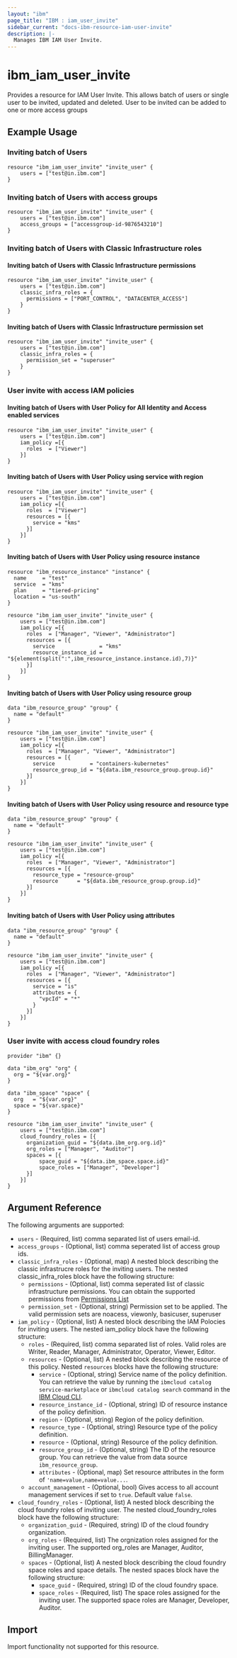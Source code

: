 ```yaml
---
layout: "ibm"
page_title: "IBM : iam_user_invite"
sidebar_current: "docs-ibm-resource-iam-user-invite"
description: |-
  Manages IBM IAM User Invite.
---
```


# ibm\_iam_user_invite

Provides a resource for IAM User Invite. This allows batch of users or single user to be invited, updated and deleted. User to be invited can be added to one or more access groups

## Example Usage

### Inviting batch of Users

```hcl
resource "ibm_iam_user_invite" "invite_user" {
    users = ["test@in.ibm.com"]
}

```

### Inviting batch of Users with access groups

```hcl
resource "ibm_iam_user_invite" "invite_user" {
    users = ["test@in.ibm.com"]
    access_groups = ["accessgroup-id-9876543210"]
}

```

### Inviting batch of Users with Classic Infrastructure roles

#### Inviting batch of Users with Classic Infrastructure permissions

```hcl
resource "ibm_iam_user_invite" "invite_user" {
    users = ["test@in.ibm.com"]
    classic_infra_roles = {
      permissions = ["PORT_CONTROL", "DATACENTER_ACCESS"]
    }
}

```

#### Inviting batch of Users with Classic Infrastructure permission set

```hcl
resource "ibm_iam_user_invite" "invite_user" {
    users = ["test@in.ibm.com"]
    classic_infra_roles = {
      permission_set = "superuser"
    }
}

```


### User invite with access IAM policies

#### Inviting batch of Users with User Policy for All Identity and Access enabled services

```hcl
resource "ibm_iam_user_invite" "invite_user" {
    users = ["test@in.ibm.com"]
    iam_policy =[{
      roles  = ["Viewer"]
    }]
}

```

#### Inviting batch of Users with User Policy using service with region

```hcl
resource "ibm_iam_user_invite" "invite_user" {
    users = ["test@in.ibm.com"]
    iam_policy =[{
      roles  = ["Viewer"]
      resources = [{
        service = "kms"
      }]
    }]
}

```

#### Inviting batch of Users with User Policy using resource instance

```hcl
resource "ibm_resource_instance" "instance" {
  name     = "test"
  service  = "kms"
  plan     = "tiered-pricing"
  location = "us-south"
}

resource "ibm_iam_user_invite" "invite_user" {
    users = ["test@in.ibm.com"]
    iam_policy =[{
      roles  = ["Manager", "Viewer", "Administrator"]
      resources = [{
        service              = "kms"
        resource_instance_id = "${element(split(":",ibm_resource_instance.instance.id),7)}"
      }]
    }]
}

```

#### Inviting batch of Users with User Policy using resource group

```hcl
data "ibm_resource_group" "group" {
  name = "default"
}

resource "ibm_iam_user_invite" "invite_user" {
    users = ["test@in.ibm.com"]
    iam_policy =[{
      roles  = ["Manager", "Viewer", "Administrator"]
      resources = [{
        service           = "containers-kubernetes"
        resource_group_id = "${data.ibm_resource_group.group.id}"
      }]
    }]
}

```

#### Inviting batch of Users with User Policy using resource and resource type

```hcl
data "ibm_resource_group" "group" {
  name = "default"
}

resource "ibm_iam_user_invite" "invite_user" {
    users = ["test@in.ibm.com"]
    iam_policy =[{
      roles  = ["Manager", "Viewer", "Administrator"]
      resources = [{
        resource_type = "resource-group"
        resource      = "${data.ibm_resource_group.group.id}"
      }]
    }]
}

```

#### Inviting batch of Users with User Policy using attributes

```hcl
data "ibm_resource_group" "group" {
  name = "default"
}

resource "ibm_iam_user_invite" "invite_user" {
    users = ["test@in.ibm.com"]
    iam_policy =[{
      roles  = ["Manager", "Viewer", "Administrator"]
      resources = [{
        service = "is"
        attributes = {
          "vpcId" = "*"
        }
      }]
    }]
}

```

### User invite with access cloud foundry roles

```
provider "ibm" {}

data "ibm_org" "org" {
  org = "${var.org}"
}

data "ibm_space" "space" {
  org   = "${var.org}"
  space = "${var.space}"
}

resource "ibm_iam_user_invite" "invite_user" {
    users = ["test@in.ibm.com"]
    cloud_foundry_roles = [{
      organization_guid = "${data.ibm_org.org.id}"
      org_roles = ["Manager", "Auditor"]
      spaces = [{
          space_guid = "${data.ibm_space.space.id}"
          space_roles = ["Manager", "Developer"]
      }]
    }]
}

```


## Argument Reference

The following arguments are supported:

* `users` - (Required, list) comma separated list of users email-id. 
* `access_groups` - (Optional, list) comma seperated list of access group ids.
* `classic_infra_roles` - (Optional, map) A nested block describing the classic infrastrucre roles for the inviting users. The nested classic_infra_roles block have the following structure:
  * `permissions` - (Optional, list) comma seperated list of classic infrastructure permissions. You can obtain the supported permissions from [Permissions List](https://sldn.softlayer.com/article/permission-enforcement-softlayer-api)
  * `permission_set` - (Optional, string) Permission set to be applied. The valid permission sets are noacess, viewonly, basicuser, superuser
* `iam_policy` - (Optional, list) A nested block describing the IAM Polocies for inviting users. The nested iam_policy block have the following structure:
  * `roles` - (Required, list) comma separated list of roles. Valid roles are Writer, Reader, Manager, Administrator, Operator, Viewer, Editor.
  * `resources` - (Optional, list) A nested block describing the resource of this policy.
Nested `resources` blocks have the following structure:
    * `service` - (Optional, string) Service name of the policy definition.  You can retrieve the value by running the `ibmcloud catalog service-marketplace` or `ibmcloud catalog search` command in the [IBM Cloud CLI](https://cloud.ibm.com/docs/cli?topic=cloud-cli-getting-started).
    * `resource_instance_id` - (Optional, string) ID of resource instance of the policy definition.
    * `region` - (Optional, string) Region of the policy definition.
    * `resource_type` - (Optional, string) Resource type of the policy definition.
    * `resource` - (Optional, string) Resource of the policy definition.
    * `resource_group_id` - (Optional, string) The ID of the resource group. You can retrieve the value from data source `ibm_resource_group`. 
    * `attributes` - (Optional, map) Set resource attributes in the form of `'name=value,name=value...`.
  * `account_management` - (Optional, bool) Gives access to all account management services if set to `true`. Default value `false`.
* `cloud_foundry_roles` - (Optional, list) A nested block describing the cloud foundry roles of inviting user. The nested cloud_foundry_roles block have the following structure:
  * `organization_guid` - (Required, string) ID of the cloud foundry organization.
  * `org_roles` - (Required, list) The orgnization roles assigned for the inviting user. The supported org_roles are Manager, Auditor, BillingManager.
  * `spaces` - (Optional, list) A nested block describing the cloud foundry space roles and space details. The nested spaces block have the following structure:
    * `space_guid` - (Required, string) ID of the cloud foundry space.
    * `space_roles` - (Required, list) The space roles assigned for the inviting user. The supported space roles are Manager, Developer, Auditor.

## Import

Import functionality not supported for this resource.